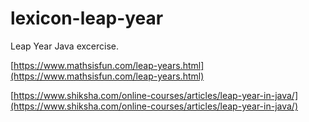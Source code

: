 # lexicon-leap-year
Leap Year Java excercise.

[https://www.mathsisfun.com/leap-years.html](https://www.mathsisfun.com/leap-years.html)

[https://www.shiksha.com/online-courses/articles/leap-year-in-java/](https://www.shiksha.com/online-courses/articles/leap-year-in-java/)
